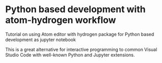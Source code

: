 # Python based development with atom-hydrogen workflow
Tutorial on using Atom editor with hydrogen package for Python based development as jupyter notebook

This is a great alternative for interactive programming to common Visual Studio Code with well-known Python and Jupyter extensions.

